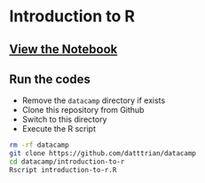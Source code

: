 # Introduction to R

## [View the Notebook](introduction-to-r.ipynb)

## Run the codes

* Remove the `datacamp` directory if exists
* Clone this repository from Github
* Switch to this directory
* Execute the R script

``` bash
rm -rf datacamp
git clone https://github.com/datttrian/datacamp
cd datacamp/introduction-to-r
Rscript introduction-to-r.R
```